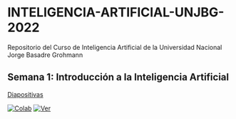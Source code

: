 # INTELIGENCIA-ARTIFICIAL-UNJBG-2022
Repositorio del Curso de Inteligencia Artificial de la Universidad Nacional Jorge Basadre Grohmann

## Semana 1: Introducción a la Inteligencia Artificial
[Diapositivas](https://github.com/ichaparroc/IA-UNJBG-2022/blob/main/0.Introduccion.pdf)

[![Colab](https://colab.research.google.com/assets/colab-badge.svg)](https://colab.research.google.com/ichaparroc/IA-UNJBG-2022/blob/main/0.Construyendo_un_Cerebro_en_10_minutos.ipynb) [![Ver](https://img.shields.io/badge/render-nbviewer-orange.svg)](https://nbviewer.jupyter.org/github/ichaparroc/IA-UNJBG-2022/blob/main/0.Construyendo_un_Cerebro_en_10_minutos.ipynb?flush_cache=true)
